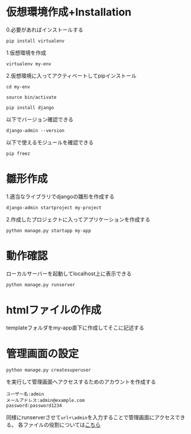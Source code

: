 # 仮想環境作成+Installation
0.必要があればインストールする
```
pip install virtualenv
```
1.仮想環境を作成
```
virtualenv my-env
```
2.仮想環境に入ってアクティベートしてpipインストール
```
cd my-env
```
```
source bin/activate
```
```
pip install django
```
以下でバージョン確認できる
```
django-admin --version
```
以下で使えるモジュールを確認できる
```
pip freez
```
# 雛形作成
1.適当なライブラリでdjangoの雛形を作成する
```
django-admin startproject my-project
```
2.作成したプロジェクトに入ってアプリケーションを作成する
```
python manage.py startapp my-app
```
# 動作確認
ローカルサーバーを起動してlocalhost上に表示できる
```
python manage.py runserver
```
# htmlファイルの作成
templateフォルダをmy-app直下に作成してそこに記述する

# 管理画面の設定
```
python manage.py createsuperuser
```
を実行して管理画面へアクセスするためのアカウントを作成する
```
ユーザー名:admin
メールアドレス:admin@example.com
password:password1234
```
同様にrunserverさせて`url+\admin`を入力することで管理画面にアクセスできる。
各ファイルの役割については[こちら](./file-cheatsheet.md)
